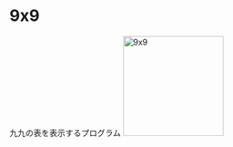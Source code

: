 # 9x9
九九の表を表示するプログラム
<img width="176" alt="9x9" src="https://user-images.githubusercontent.com/70549986/172360447-afd897cf-587a-4da9-8269-fae8cb2eb001.png">
